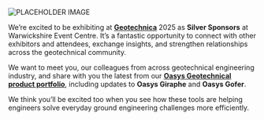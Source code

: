 ![PLACEHOLDER IMAGE](https://b2c-templates-arup.s3-eu-west-1.amazonaws.com/giraphe/Giraphe_november_article_image.svg)

We’re excited to be exhibiting at [**Geotechnica**](https://www.equipegroup.com/geotechnica/about) 2025 as **Silver Sponsors** at Warwickshire Event Centre. It’s a fantastic opportunity to connect with other exhibitors and attendees, exchange insights, and strengthen relationships across the geotechnical community.  

We want to meet you, our colleagues from across geotechnical engineering industry, and share with you the latest from our [**Oasys Geotechnical product portfolio**](https://www.oasys-software.com/products/geotechnical-suite/), including updates to **Oasys Giraphe** and **Oasys Gofer**.

We think you’ll be excited too when you see how these tools are helping engineers solve everyday ground engineering challenges more efficiently.
